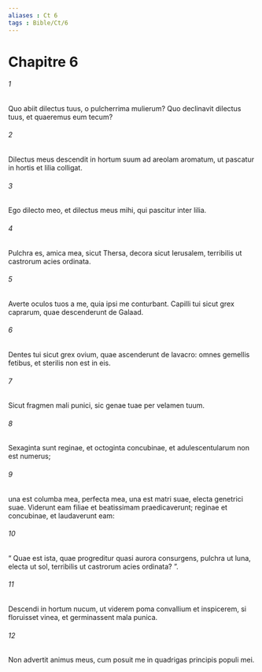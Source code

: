 ```yaml
---
aliases : Ct 6
tags : Bible/Ct/6
---
```


# Chapitre 6

###### 1
Quo abiit dilectus tuus, o pulcherrima mulierum? Quo declinavit dilectus tuus, et quaeremus eum tecum?
###### 2
Dilectus meus descendit in hortum suum ad areolam aromatum, ut pascatur in hortis et lilia colligat.
###### 3
Ego dilecto meo, et dilectus meus mihi, qui pascitur inter lilia.
###### 4
Pulchra es, amica mea, sicut Thersa, decora sicut Ierusalem, terribilis ut castrorum acies ordinata.
###### 5
Averte oculos tuos a me, quia ipsi me conturbant. Capilli tui sicut grex caprarum, quae descenderunt de Galaad.
###### 6
Dentes tui sicut grex ovium, quae ascenderunt de lavacro: omnes gemellis fetibus, et sterilis non est in eis.
###### 7
Sicut fragmen mali punici, sic genae tuae per velamen tuum.
###### 8
Sexaginta sunt reginae, et octoginta concubinae, et adulescentularum non est numerus;
###### 9
una est columba mea, perfecta mea, una est matri suae, electa genetrici suae. Viderunt eam filiae et beatissimam praedicaverunt; reginae et concubinae, et laudaverunt eam:
###### 10
“ Quae est ista, quae progreditur quasi aurora consurgens, pulchra ut luna, electa ut sol, terribilis ut castrorum acies ordinata? ”.
###### 11
Descendi in hortum nucum, ut viderem poma convallium et inspicerem, si floruisset vinea, et germinassent mala punica.
###### 12
Non advertit animus meus, cum posuit me in quadrigas principis populi mei.
